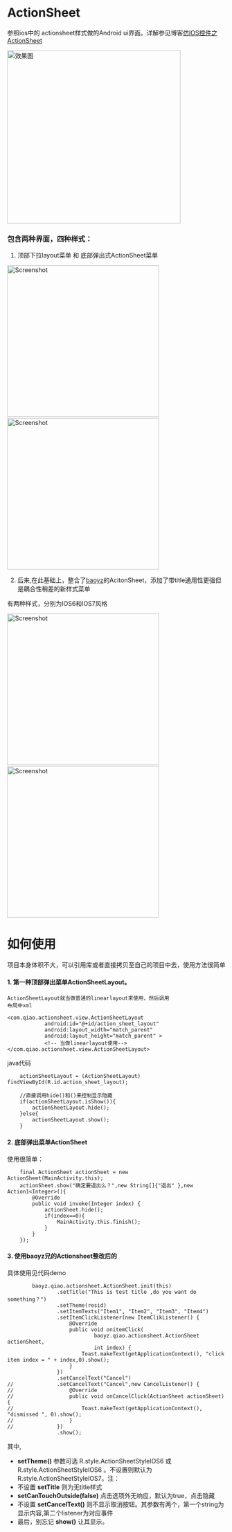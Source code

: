 # ActionSheet
参照ios中的 actionsheet样式做的Android ui界面。详解参见博客[仿IOS控件之ActionSheet](http://blog.csdn.net/qiaoidea/article/details/46417747)

<img src="http://img.blog.csdn.net/20150522203925438"  width="400" alt="效果图"/>

### 包含两种界面，四种样式：

1. 顶部下拉layout菜单 和 底部弹出式ActionSheet菜单
<p>
   <img src="http://upload-images.jianshu.io/upload_images/125949-db227cd950489727.jpg"  width="350" alt="Screenshot"/>
   &nbsp;&nbsp;
   <img src="http://upload-images.jianshu.io/upload_images/125949-8310bcf4d6e63e25.jpg" width="350" alt="Screenshot"/>
</p>


2. 后来,在此基础上，整合了[baoyz](https://github.com/baoyongzhang/ActionSheetForAndroid)的AcitonSheet，添加了带title通用性更强但是耦合性稍差的新样式菜单

有两种样式，分别为IOS6和IOS7风格
<p>
   <img src="http://upload-images.jianshu.io/upload_images/125949-e9e32abc216b6821.png" width="350" alt="Screenshot"/>
   &nbsp;&nbsp;
   <img src="http://upload-images.jianshu.io/upload_images/125949-d67f1ec0ad8527dd.png" width="350" alt="Screenshot"/>
</p>

# 如何使用
项目本身体积不大，可以引用库或者直接拷贝至自己的项目中去，使用方法很简单

#### 1. 第一种顶部弹出菜单ActionSheetLayout。 
    ActionSheetLayout就当做普通的linearlayout来使用，然后调用
    布局中xml

    <com.qiao.actionsheet.view.ActionSheetLayout
                android:id="@+id/action_sheet_layout"
                android:layout_width="match_parent"
                android:layout_height="match_parent" >
                <!-- 当做linearlayout使用-->
    </com.qiao.actionsheet.view.ActionSheetLayout>

  java代码
         
    	actionSheetLayout = (ActionSheetLayout) findViewById(R.id.action_sheet_layout);

    	//直接调用hide()和()来控制显示隐藏
    	if(actionSheetLayout.isShow()){
    		actionSheetLayout.hide();
    	}else{
    		actionSheetLayout.show();
    	}

#### 2. 底部弹出菜单ActionSheet  
使用很简单：

		final ActionSheet actionSheet = new ActionSheet(MainActivity.this);
		actionSheet.show("确定要退出么？",new String[]{"退出" },new Action1<Integer>(){
			@Override
			public void invoke(Integer index) {
				actionSheet.hide();
				if(index==0){
					MainActivity.this.finish();
				}
			}
		});

#### 3. 使用baoyz兄的Actionsheet整改后的  
具体使用见代码demo
```
		baoyz.qiao.actionsheet.ActionSheet.init(this)
				.setTitle("This is test title ,do you want do something？")
				.setTheme(resid)
				.setItemTexts("Item1", "Item2", "Item3", "Item4")
				.setItemClickListener(new ItemClikListener() {
					@Override
					public void onitemClick(
							baoyz.qiao.actionsheet.ActionSheet actionSheet,
							int index) {
						Toast.makeText(getApplicationContext(), "click item index = " + index,0).show();
					}
				})
				.setCancelText("Cancel")
//				.setCancelText("Cancel",new CancelListener() {
//					@Override
//					public void onCancelClick(ActionSheet actionSheet) {
//						Toast.makeText(getApplicationContext(), "dismissed ", 0).show();
//					}
//				})
				.show();
```

其中,
+ **setTheme()** 参数可选 R.style.ActionSheetStyleIOS6 或 R.style.ActionSheetStyleIOS6 。不设置则默认为 R.style.ActionSheetStyleIOS7。注：
+ 不设置 **setTitle** 则为无title样式
+  **setCanTouchOutside(false)** 点击选项外无响应，默认为true，点击隐藏
+ 不设置 **setCancelText()** 则不显示取消按钮。其参数有两个，第一个string为显示内容,第二个listener为对应事件
+ 最后，别忘记 **show()** 让其显示。
